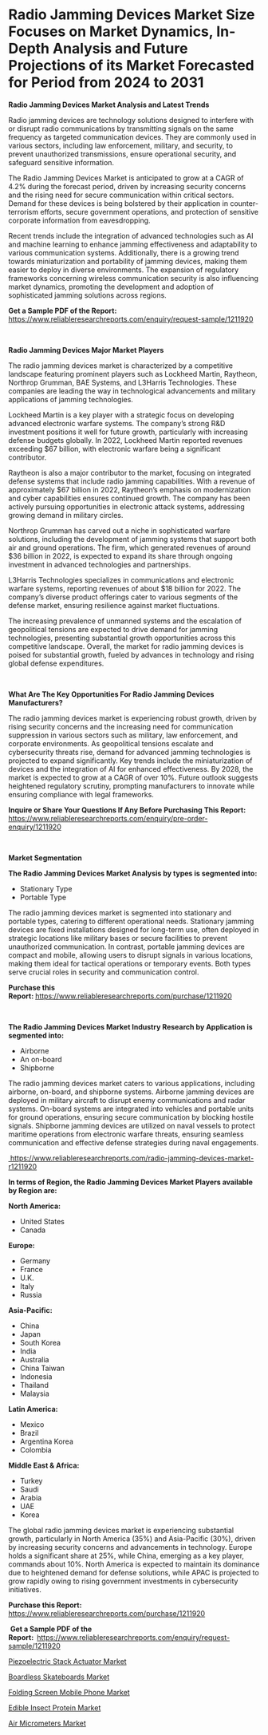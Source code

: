 <p><h1>Radio Jamming Devices Market Size Focuses on Market Dynamics, In-Depth Analysis and Future Projections of its Market Forecasted for Period from 2024 to 2031</h1></p><p><strong>Radio Jamming Devices Market Analysis and Latest Trends</strong></p>
<p><p>Radio jamming devices are technology solutions designed to interfere with or disrupt radio communications by transmitting signals on the same frequency as targeted communication devices. They are commonly used in various sectors, including law enforcement, military, and security, to prevent unauthorized transmissions, ensure operational security, and safeguard sensitive information.</p><p>The Radio Jamming Devices Market is anticipated to grow at a CAGR of 4.2% during the forecast period, driven by increasing security concerns and the rising need for secure communication within critical sectors. Demand for these devices is being bolstered by their application in counter-terrorism efforts, secure government operations, and protection of sensitive corporate information from eavesdropping.</p><p>Recent trends include the integration of advanced technologies such as AI and machine learning to enhance jamming effectiveness and adaptability to various communication systems. Additionally, there is a growing trend towards miniaturization and portability of jamming devices, making them easier to deploy in diverse environments. The expansion of regulatory frameworks concerning wireless communication security is also influencing market dynamics, promoting the development and adoption of sophisticated jamming solutions across regions.</p></p>
<p><strong>Get a Sample PDF of the Report:&nbsp;</strong> <a href="https://www.reliableresearchreports.com/enquiry/request-sample/1211920?utm_campaign=1333&utm_medium=2&utm_source=Github&utm_content=ia&utm_term=06102024&utm_id=radio-jamming-devices">https://www.reliableresearchreports.com/enquiry/request-sample/1211920</a></p>
<p>&nbsp;</p>
<p><strong>Radio Jamming Devices Major Market Players</strong></p>
<p><p>The radio jamming devices market is characterized by a competitive landscape featuring prominent players such as Lockheed Martin, Raytheon, Northrop Grumman, BAE Systems, and L3Harris Technologies. These companies are leading the way in technological advancements and military applications of jamming technologies.</p><p>Lockheed Martin is a key player with a strategic focus on developing advanced electronic warfare systems. The company’s strong R&D investment positions it well for future growth, particularly with increasing defense budgets globally. In 2022, Lockheed Martin reported revenues exceeding $67 billion, with electronic warfare being a significant contributor.</p><p>Raytheon is also a major contributor to the market, focusing on integrated defense systems that include radio jamming capabilities. With a revenue of approximately $67 billion in 2022, Raytheon’s emphasis on modernization and cyber capabilities ensures continued growth. The company has been actively pursuing opportunities in electronic attack systems, addressing growing demand in military circles.</p><p>Northrop Grumman has carved out a niche in sophisticated warfare solutions, including the development of jamming systems that support both air and ground operations. The firm, which generated revenues of around $36 billion in 2022, is expected to expand its share through ongoing investment in advanced technologies and partnerships.</p><p>L3Harris Technologies specializes in communications and electronic warfare systems, reporting revenues of about $18 billion for 2022. The company’s diverse product offerings cater to various segments of the defense market, ensuring resilience against market fluctuations.</p><p>The increasing prevalence of unmanned systems and the escalation of geopolitical tensions are expected to drive demand for jamming technologies, presenting substantial growth opportunities across this competitive landscape. Overall, the market for radio jamming devices is poised for substantial growth, fueled by advances in technology and rising global defense expenditures.</p></p>
<p>&nbsp;</p>
<p><strong>What Are The Key Opportunities For Radio Jamming Devices Manufacturers?</strong></p>
<p><p>The radio jamming devices market is experiencing robust growth, driven by rising security concerns and the increasing need for communication suppression in various sectors such as military, law enforcement, and corporate environments. As geopolitical tensions escalate and cybersecurity threats rise, demand for advanced jamming technologies is projected to expand significantly. Key trends include the miniaturization of devices and the integration of AI for enhanced effectiveness. By 2028, the market is expected to grow at a CAGR of over 10%. Future outlook suggests heightened regulatory scrutiny, prompting manufacturers to innovate while ensuring compliance with legal frameworks.</p></p>
<p><strong>Inquire or Share Your Questions If Any Before Purchasing This Report:</strong> <a href="https://www.reliableresearchreports.com/enquiry/pre-order-enquiry/1211920?utm_campaign=1333&utm_medium=2&utm_source=Github&utm_content=ia&utm_term=06102024&utm_id=radio-jamming-devices">https://www.reliableresearchreports.com/enquiry/pre-order-enquiry/1211920</a></p>
<p>&nbsp;</p>
<p><strong>Market Segmentation</strong></p>
<p><strong>The Radio Jamming Devices Market Analysis by types is segmented into:</strong></p>
<p><ul><li>Stationary Type</li><li>Portable Type</li></ul></p>
<p><p>The radio jamming devices market is segmented into stationary and portable types, catering to different operational needs. Stationary jamming devices are fixed installations designed for long-term use, often deployed in strategic locations like military bases or secure facilities to prevent unauthorized communication. In contrast, portable jamming devices are compact and mobile, allowing users to disrupt signals in various locations, making them ideal for tactical operations or temporary events. Both types serve crucial roles in security and communication control.</p></p>
<p><strong>Purchase this Report:&nbsp;</strong><a href="https://www.reliableresearchreports.com/purchase/1211920?utm_campaign=1333&utm_medium=2&utm_source=Github&utm_content=ia&utm_term=06102024&utm_id=radio-jamming-devices">https://www.reliableresearchreports.com/purchase/1211920</a></p>
<p>&nbsp;</p>
<p><strong>The Radio Jamming Devices Market Industry Research by Application is segmented into:</strong></p>
<p><ul><li>Airborne</li><li>An on-board</li><li>Shipborne</li></ul></p>
<p><p>The radio jamming devices market caters to various applications, including airborne, on-board, and shipborne systems. Airborne jamming devices are deployed in military aircraft to disrupt enemy communications and radar systems. On-board systems are integrated into vehicles and portable units for ground operations, ensuring secure communication by blocking hostile signals. Shipborne jamming devices are utilized on naval vessels to protect maritime operations from electronic warfare threats, ensuring seamless communication and effective defense strategies during naval engagements.</p></p>
<p><a href="https://www.reliableresearchreports.com/radio-jamming-devices-market-r1211920?utm_campaign=1333&utm_medium=2&utm_source=Github&utm_content=ia&utm_term=06102024&utm_id=radio-jamming-devices">&nbsp;https://www.reliableresearchreports.com/radio-jamming-devices-market-r1211920</a></p>
<p><strong>In terms of Region, the Radio Jamming Devices Market Players available by Region are:</strong></p>
<p>
    <p> <strong> North America: </strong>
        <ul>
            <li>United States</li>
            <li>Canada</li>
        </ul>
        </p> 
    <p> <strong> Europe: </strong>
        <ul>
            <li>Germany</li>
            <li>France</li>
            <li>U.K.</li>
            <li>Italy</li>
            <li>Russia</li>
        </ul>
        </p> 
    <p> <strong> Asia-Pacific: </strong>
        <ul>
            <li>China</li>
            <li>Japan</li>
            <li>South Korea</li>
            <li>India</li>
            <li>Australia</li>
            <li>China Taiwan</li>
            <li>Indonesia</li>
            <li>Thailand</li>
            <li>Malaysia</li>
        </ul>
        </p> 
    <p> <strong> Latin America: </strong>
        <ul>
            <li>Mexico</li>
            <li>Brazil</li>
            <li>Argentina Korea</li>
            <li>Colombia</li>
        </ul>
        </p> 
    <p> <strong> Middle East & Africa: </strong>
        <ul>
            <li>Turkey</li>
            <li>Saudi</li>
            <li>Arabia</li>
            <li>UAE</li>
            <li>Korea</li>
        </ul>
    </p>
    </p>
<p><p>The global radio jamming devices market is experiencing substantial growth, particularly in North America (35%) and Asia-Pacific (30%), driven by increasing security concerns and advancements in technology. Europe holds a significant share at 25%, while China, emerging as a key player, commands about 10%. North America is expected to maintain its dominance due to heightened demand for defense solutions, while APAC is projected to grow rapidly owing to rising government investments in cybersecurity initiatives.</p></p>
<p><strong>Purchase this Report: </strong><a href="https://www.reliableresearchreports.com/purchase/1211920?utm_campaign=1333&utm_medium=2&utm_source=Github&utm_content=ia&utm_term=06102024&utm_id=radio-jamming-devices">https://www.reliableresearchreports.com/purchase/1211920</a></p>
<p>&nbsp;<strong>Get a Sample PDF of the Report:&nbsp;&nbsp;</strong><a href="https://www.reliableresearchreports.com/enquiry/request-sample/1211920?utm_campaign=1333&utm_medium=2&utm_source=Github&utm_content=ia&utm_term=06102024&utm_id=radio-jamming-devices">https://www.reliableresearchreports.com/enquiry/request-sample/1211920</a></p>
<p><strong></strong></p>
<p><p><a href="https://www.linkedin.com/pulse/piezoelectric-stack-actuator-market-matrix-applications-rdqyc?utm_campaign=1333&utm_medium=2&utm_source=Github&utm_content=ia&utm_term=06102024&utm_id=radio-jamming-devices">Piezoelectric Stack Actuator Market</a></p><p><a href="https://www.linkedin.com/pulse/boardless-skateboards-market-velocity-87-cagr-trajectory-2024-2031-wfdgc?utm_campaign=1333&utm_medium=2&utm_source=Github&utm_content=ia&utm_term=06102024&utm_id=radio-jamming-devices">Boardless Skateboards Market</a></p><p><a href="https://www.linkedin.com/pulse/folding-screen-mobile-phone-market-industry-trends-forecast-cyagc?utm_campaign=1333&utm_medium=2&utm_source=Github&utm_content=ia&utm_term=06102024&utm_id=radio-jamming-devices">Folding Screen Mobile Phone Market</a></p><p><a href="https://www.linkedin.com/pulse/digital-transformation-edible-insect-protein-industry-market-ckddc?utm_campaign=1333&utm_medium=2&utm_source=Github&utm_content=ia&utm_term=06102024&utm_id=radio-jamming-devices">Edible Insect Protein Market</a></p><p><a href="https://www.linkedin.com/pulse/emerging-trends-air-micrometers-market-detailed-overview-applications-jwk7f?utm_campaign=1333&utm_medium=2&utm_source=Github&utm_content=ia&utm_term=06102024&utm_id=radio-jamming-devices">Air Micrometers Market</a></p></p>